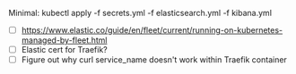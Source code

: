Minimal:
kubectl apply -f secrets.yml -f elasticsearch.yml -f kibana.yml

- [ ] https://www.elastic.co/guide/en/fleet/current/running-on-kubernetes-managed-by-fleet.html
- [ ] Elastic cert for Traefik?
- [ ] Figure out why curl service_name doesn't work within Traefik container
